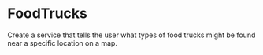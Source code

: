 # FoodTrucks
Create a service that tells the user what types of food trucks might be found near a specific location on a map.
